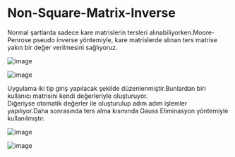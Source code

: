 # Non-Square-Matrix-Inverse

Normal şartlarda sadece kare matrislerin tersleri alınabiliyorken.Moore-Penrose pseudo inverse yöntemiyle, kare matrislerde alınan ters matrise yakın bir değer verilmesini sağlıyoruz.<br/>

![image](https://user-images.githubusercontent.com/24396577/54496566-ce830a00-4901-11e9-8da3-5a3b39e2e640.png)

![image](https://user-images.githubusercontent.com/24396577/54496571-d2af2780-4901-11e9-968b-27f8b3344bb5.png)

Uygulama iki tip giriş yapılacak şekilde düzenlenmiştir.Bunlardan biri kullanıcı matrisini kendi değerleriyle oluşturuyor.<br/>
Diğeriyse otomatik değerler ile oluşturulup adım adım işlemler yapılıyor.Daha sonrasında ters alma kısmında Gauss Eliminasyon yöntemiyle kullanılmıştır.<br/>

![image](https://user-images.githubusercontent.com/24396577/54496562-c32fde80-4901-11e9-91d4-01cf7e44a319.png)

![image](https://user-images.githubusercontent.com/24396577/54496787-4f430580-4904-11e9-8295-46e23453e33b.png)
